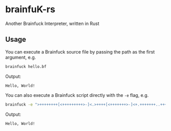 # brainfuK-rs
Another Brainfuck Interpreter, written in Rust

## Usage

You can execute a Brainfuck source file by passing the path as the first argument, e.g.
```bash
brainfuck hello.bf
```
Output:
```
Hello, World!
```

You can also execute a Brainfuck script directly with the `-e` flag, e.g.
```bash
brainfuck -e ">++++++++[<+++++++++>-]<.>++++[<+++++++>-]<+.+++++++..+++.>>++++++[<+++++++>-]<++.------------.>++++++[<+++++++++>-]<+.<.+++.------.--------.>>>++++[<++++++++>-]<+."
```
Output:
```
Hello, World!
```